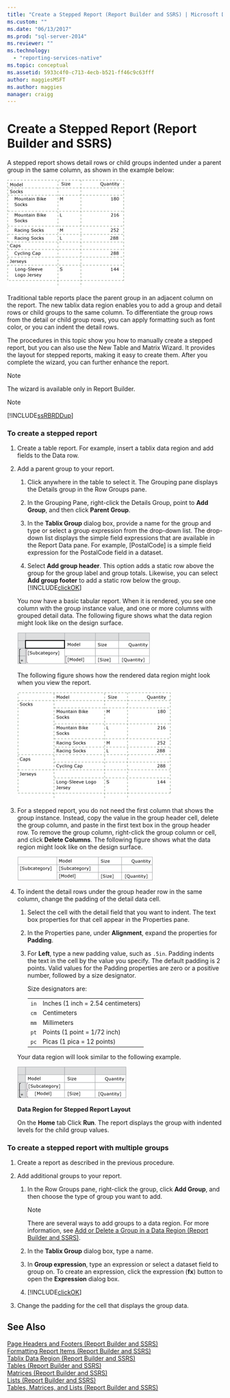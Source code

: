 ```yaml
---
title: "Create a Stepped Report (Report Builder and SSRS) | Microsoft Docs"
ms.custom: ""
ms.date: "06/13/2017"
ms.prod: "sql-server-2014"
ms.reviewer: ""
ms.technology: 
  - "reporting-services-native"
ms.topic: conceptual
ms.assetid: 5933c4f0-c713-4ecb-b521-ff46c9c63fff
author: maggiesMSFT
ms.author: maggies
manager: craigg
---
```

# Create a Stepped Report (Report Builder and SSRS)
  A stepped report shows detail rows or child groups indented under a parent group in the same column, as shown in the example below:  
  
 ![Rendered stepped report](../media/steppedreportrendered.gif "Rendered stepped report")  
  
 Traditional table reports place the parent group in an adjacent column on the report. The new tablix data region enables you to add a group and detail rows or child groups to the same column. To differentiate the group rows from the detail or child group rows, you can apply formatting such as font color, or you can indent the detail rows.  
  
 The procedures in this topic show you how to manually create a stepped report, but you can also use the New Table and Matrix Wizard. It provides the layout for stepped reports, making it easy to create them. After you complete the wizard, you can further enhance the report.  
  
> [!NOTE]  
>  The wizard is available only in Report Builder.  
  
> [!NOTE]  
>  [!INCLUDE[ssRBRDDup](../../includes/ssrbrddup-md.md)]  
  
### To create a stepped report  
  
1.  Create a table report. For example, insert a tablix data region and add fields to the Data row.  
  
2.  Add a parent group to your report.  
  
    1.  Click anywhere in the table to select it. The Grouping pane displays the Details group in the Row Groups pane.  
  
    2.  In the Grouping Pane, right-click the Details Group, point to **Add Group**, and then click **Parent Group**.  
  
    3.  In the **Tablix Group** dialog box, provide a name for the group and type or select a group expression from the drop-down list. The drop-down list displays the simple field expressions that are available in the Report Data pane. For example, [PostalCode] is a simple field expression for the PostalCode field in a dataset.  
  
    4.  Select **Add group header**. This option adds a static row above the group for the group label and group totals. Likewise, you can select **Add group footer** to add a static row below the group. [!INCLUDE[clickOK](../../../includes/clickok-md.md)]  
  
     You now have a basic tabular report. When it is rendered, you see one column with the group instance value, and one or more columns with grouped detail data. The following figure shows what the data region might look like on the design surface.  
  
     ![Table data region with group](../media/tabledataregionwithgroup.gif "Table data region with group")  
  
     The following figure shows how the rendered data region might look when you view the report.  
  
     ![Rendered grouped report](../media/tablereportrendered.gif "Rendered grouped report")  
  
3.  For a stepped report, you do not need the first column that shows the group instance. Instead, copy the value in the group header cell, delete the group column, and paste in the first text box in the group header row. To remove the group column, right-click the group column or cell, and click **Delete Columns**. The following figure shows what the data region might look like on the design surface.  
  
     ![Data region with group header row](../media/tabledataregiongroupheader.gif "Data region with group header row")  
  
4.  To indent the detail rows under the group header row in the same column, change the padding of the detail data cell.  
  
    1.  Select the cell with the detail field that you want to indent. The text box properties for that cell appear in the Properties pane.  
  
    2.  In the Properties pane, under **Alignment**, expand the properties for **Padding**.  
  
    3.  For **Left**, type a new padding value, such as `.5in`. Padding indents the text in the cell by the value you specify. The default padding is 2 points. Valid values for the Padding properties are zero or a positive number, followed by a size designator.  
  
         Size designators are:  
  
        |||  
        |-|-|  
        |`in`|Inches (1 inch = 2.54 centimeters)|  
        |`cm`|Centimeters|  
        |`mm`|Millimeters|  
        |`pt`|Points (1 point = 1/72 inch)|  
        |`pc`|Picas (1 pica = 12 points)|  
  
     Your data region will look similar to the following example.  
  
     ![Data region for stepped report](../media/steppedreportdataregion.gif "Data region for stepped report")  
  
     **Data Region for Stepped Report Layout**  
  
     On the **Home** tab Click **Run**. The report displays the group with indented levels for the child group values.  
  
### To create a stepped report with multiple groups  
  
1.  Create a report as described in the previous procedure.  
  
2.  Add additional groups to your report.  
  
    1.  In the Row Groups pane, right-click the group, click **Add Group**, and then choose the type of group you want to add.  
  
        > [!NOTE]  
        >  There are several ways to add groups to a data region. For more information, see [Add or Delete a Group in a Data Region &#40;Report Builder and SSRS&#41;](add-or-delete-a-group-in-a-data-region-report-builder-and-ssrs.md).  
  
    2.  In the **Tablix Group** dialog box, type a name.  
  
    3.  In **Group expression**, type an expression or select a dataset field to group on. To create an expression, click the expression (**fx**) button to open the **Expression** dialog box.  
  
    4.  [!INCLUDE[clickOK](../../../includes/clickok-md.md)]  
  
3.  Change the padding for the cell that displays the group data.  
  
## See Also  
 [Page Headers and Footers &#40;Report Builder and SSRS&#41;](page-headers-and-footers-report-builder-and-ssrs.md)   
 [Formatting Report Items &#40;Report Builder and SSRS&#41;](formatting-report-items-report-builder-and-ssrs.md)   
 [Tablix Data Region &#40;Report Builder and SSRS&#41;](../tablix-data-region-report-builder-and-ssrs.md)   
 [Tables &#40;Report Builder  and SSRS&#41;](tables-report-builder-and-ssrs.md)   
 [Matrices &#40;Report Builder and SSRS&#41;](create-a-matrix-report-builder-and-ssrs.md)   
 [Lists &#40;Report Builder and SSRS&#41;](create-invoices-and-forms-with-lists-report-builder-and-ssrs.md)   
 [Tables, Matrices, and Lists &#40;Report Builder and SSRS&#41;](tables-matrices-and-lists-report-builder-and-ssrs.md)  
  
  
